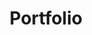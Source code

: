 ---
title: Portfolio
layout: collection
permalink: /portfolio/
collection: portfolio
entries_layout: grid
classes: wide
---